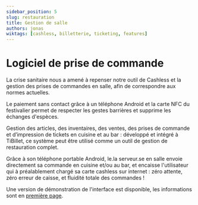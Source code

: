 ```yaml
---
sidebar_position: 5
slug: restauration
title: Gestion de salle
authors: jonas
wiktags: [cashless, billetterie, ticketing, features]
---
```


# Logiciel de prise de commande

La crise sanitaire nous a amené à repenser notre outil de Cashless et la gestion des prises de commandes
en salle, afin de correspondre aux normes actuelles.

Le paiement sans contact grâce à un téléphone Android et la carte NFC du festivalier permet de respecter les gestes
barrières et supprime les échanges d'espèces.

Gestion des articles, des inventaires, des ventes, des prises de commande et d’impression de tickets en cuisine et au
bar : développé et intégré à TiBillet, ce système peut être utilisé comme un outil de gestion de restauration complet.

Grâce à son téléphone portable Android, le.la serveur.se en salle envoie directement sa commande en cuisine et/ou au
bar, et encaisse l'utilisateur qui à préalablement chargé sa carte cashless sur internet : zéro attente, zéro erreur de
caisse, et fluidité totale des commandes !

Une version de démonstration de l'interface est disponible, les informations sont
en [première page](/docs/presentation/introduction#d%C3%A9monstration).

